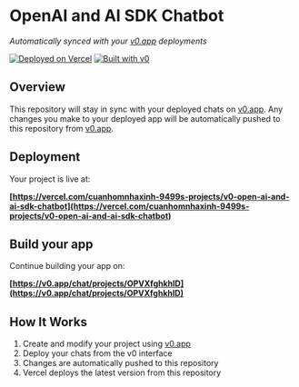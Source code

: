 # OpenAI and AI SDK Chatbot

*Automatically synced with your [v0.app](https://v0.app) deployments*

[![Deployed on Vercel](https://img.shields.io/badge/Deployed%20on-Vercel-black?style=for-the-badge&logo=vercel)](https://vercel.com/cuanhomnhaxinh-9499s-projects/v0-open-ai-and-ai-sdk-chatbot)
[![Built with v0](https://img.shields.io/badge/Built%20with-v0.app-black?style=for-the-badge)](https://v0.app/chat/projects/OPVXfghkhlD)

## Overview

This repository will stay in sync with your deployed chats on [v0.app](https://v0.app).
Any changes you make to your deployed app will be automatically pushed to this repository from [v0.app](https://v0.app).

## Deployment

Your project is live at:

**[https://vercel.com/cuanhomnhaxinh-9499s-projects/v0-open-ai-and-ai-sdk-chatbot](https://vercel.com/cuanhomnhaxinh-9499s-projects/v0-open-ai-and-ai-sdk-chatbot)**

## Build your app

Continue building your app on:

**[https://v0.app/chat/projects/OPVXfghkhlD](https://v0.app/chat/projects/OPVXfghkhlD)**

## How It Works

1. Create and modify your project using [v0.app](https://v0.app)
2. Deploy your chats from the v0 interface
3. Changes are automatically pushed to this repository
4. Vercel deploys the latest version from this repository
